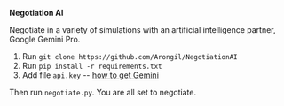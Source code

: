 **Negotiation AI**

Negotiate in a variety of simulations with an artificial intelligence partner, Google Gemini Pro.

1. Run `git clone https://github.com/Arongil/NegotiationAI`
2. Run `pip install -r requirements.txt`
3. Add file `api.key` -- [how to get Gemini](https://makersuite.google.com/app/apikey)

Then run `negotiate.py`. You are all set to negotiate.
